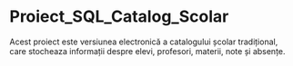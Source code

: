 # Proiect_SQL_Catalog_Scolar
Acest proiect este versiunea electronică a catalogului școlar tradițional, care stocheaza informații despre elevi, profesori, materii, note și absențe.
